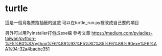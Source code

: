 # turtle
 
這是一個烏龜賽跑抽籤的遊戲
可以在turtle_run.py裡改成自己要的項目

另外可以用PyInstaller打包成exe檔
參考文章
https://medium.com/pyladies-taiwan/python-%E5%B0%87python%E6%89%93%E5%8C%85%E6%88%90exe%E6%AA%94-32a4bacbe351

